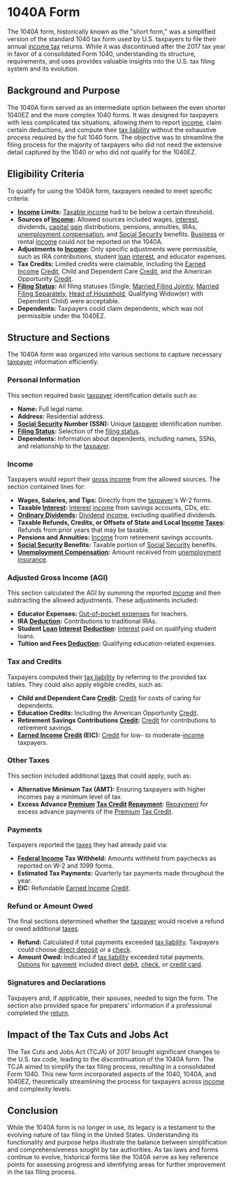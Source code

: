 # 1040A Form

The 1040A form, historically known as the "short form," was a simplified version of the standard 1040 tax form used by U.S. taxpayers to file their annual [income tax](../i/income_tax.md) returns. While it was discontinued after the 2017 tax year in favor of a consolidated Form 1040, understanding its structure, requirements, and uses provides valuable insights into the U.S. tax filing system and its evolution.

## Background and Purpose

The 1040A form served as an intermediate option between the even shorter 1040EZ and the more complex 1040 forms. It was designed for taxpayers with less complicated tax situations, allowing them to report [income](../i/income.md), claim certain deductions, and compute their [tax liability](../t/tax_liability.md) without the exhaustive process required by the full 1040 form. The objective was to streamline the filing process for the majority of taxpayers who did not need the extensive detail captured by the 1040 or who did not qualify for the 1040EZ.

## Eligibility Criteria

To qualify for using the 1040A form, taxpayers needed to meet specific criteria:

- **[Income](../i/income.md) Limits:** [Taxable income](../t/taxable_income.md) had to be below a certain threshold.
- **Sources of [Income](../i/income.md):** Allowed sources included wages, [interest](../i/interest.md), dividends, [capital gain](../c/capital_gain.md) distributions, pensions, annuities, IRAs, [unemployment compensation](../u/unemployment_compensation.md), and [Social Security](../s/social_security.md) benefits. [Business](../b/business.md) or rental [income](../i/income.md) could not be reported on the 1040A.
- **Adjustments to [Income](../i/income.md):** Only specific adjustments were permissible, such as IRA contributions, student [loan](../l/loan.md) [interest](../i/interest.md), and educator expenses.
- **Tax Credits:** Limited credits were claimable, including the [Earned Income](../e/earned_income.md) [Credit](../c/credit.md), Child and Dependent Care [Credit](../c/credit.md), and the American Opportunity [Credit](../c/credit.md).
- **[Filing Status](../f/filing_status.md):** All filing statuses (Single, [Married Filing Jointly](../m/married_filing_jointly.md), [Married Filing Separately](../m/married_filing_separately.md), [Head of Household](../h/head_of_household.md), Qualifying Widow(er) with Dependent Child) were acceptable.
- **Dependents:** Taxpayers could claim dependents, which was not permissible under the 1040EZ.

## Structure and Sections

The 1040A form was organized into various sections to capture necessary [taxpayer](../t/taxpayer.md) information efficiently.

### Personal Information

This section required basic [taxpayer](../t/taxpayer.md) identification details such as:

- **Name:** Full legal name.
- **Address:** Residential address.
- **[Social Security](../s/social_security.md) Number (SSN):** Unique [taxpayer](../t/taxpayer.md) identification number.
- **[Filing Status](../f/filing_status.md):** Selection of the [filing status](../f/filing_status.md).
- **Dependents:** Information about dependents, including names, SSNs, and relationship to the [taxpayer](../t/taxpayer.md).

### Income

Taxpayers would report their [gross income](../g/gross_income.md) from the allowed sources. The section contained lines for:

- **Wages, Salaries, and Tips:** Directly from the [taxpayer](../t/taxpayer.md)'s W-2 forms.
- **Taxable [Interest](../i/interest.md):** [Interest](../i/interest.md) [income](../i/income.md) from savings accounts, CDs, etc.
- **[Ordinary Dividends](../o/ordinary_dividends.md):** [Dividend](../d/dividend.md) [income](../i/income.md), excluding qualified dividends.
- **Taxable Refunds, Credits, or Offsets of State and Local [Income](../i/income.md) [Taxes](../t/taxes.md):** Refunds from prior years that may be taxable.
- **Pensions and Annuities:** [Income](../i/income.md) from retirement savings accounts.
- **[Social Security](../s/social_security.md) Benefits:** Taxable portion of [Social Security](../s/social_security.md) benefits.
- **[Unemployment Compensation](../u/unemployment_compensation.md):** Amount received from [unemployment](../u/unemployment.md) [insurance](../i/insurance.md).

### Adjusted Gross Income (AGI)

This section calculated the AGI by summing the reported [income](../i/income.md) and then subtracting the allowed adjustments. These adjustments included:

- **Educator Expenses:** [Out-of-pocket expenses](../o/out-of-pocket_expenses.md) for teachers.
- **IRA [Deduction](../d/deduction.md):** Contributions to traditional IRAs.
- **Student [Loan](../l/loan.md) [Interest](../i/interest.md) [Deduction](../d/deduction.md):** [Interest](../i/interest.md) paid on qualifying student loans.
- **Tuition and Fees [Deduction](../d/deduction.md):** Qualifying education-related expenses.

### Tax and Credits

Taxpayers computed their [tax liability](../t/tax_liability.md) by referring to the provided tax tables. They could also apply eligible credits, such as:

- **Child and Dependent Care [Credit](../c/credit.md):** [Credit](../c/credit.md) for costs of caring for dependents.
- **Education Credits:** Including the American Opportunity [Credit](../c/credit.md).
- **Retirement Savings Contributions [Credit](../c/credit.md):** [Credit](../c/credit.md) for contributions to retirement savings.
- **[Earned Income](../e/earned_income.md) [Credit](../c/credit.md) (EIC):** [Credit](../c/credit.md) for low- to moderate-[income](../i/income.md) taxpayers.

### Other Taxes

This section included additional [taxes](../t/taxes.md) that could apply, such as:

- **Alternative Minimum Tax (AMT):** Ensuring taxpayers with higher incomes pay a minimum level of tax.
- **Excess Advance [Premium](../p/premium.md) [Tax Credit](../t/tax_credit.md) [Repayment](../r/repayment.md):** [Repayment](../r/repayment.md) for excess advance payments of the [Premium](../p/premium.md) [Tax Credit](../t/tax_credit.md).

### Payments

Taxpayers reported the [taxes](../t/taxes.md) they had already paid via:

- **[Federal Income](../f/federal_income.md) Tax Withheld:** Amounts withheld from paychecks as reported on W-2 and 1099 forms.
- **Estimated Tax Payments:** Quarterly tax payments made throughout the year.
- **EIC:** Refundable [Earned Income](../e/earned_income.md) [Credit](../c/credit.md).

### Refund or Amount Owed

The final sections determined whether the [taxpayer](../t/taxpayer.md) would receive a refund or owed additional [taxes](../t/taxes.md).

- **Refund:** Calculated if total payments exceeded [tax liability](../t/tax_liability.md). Taxpayers could choose [direct deposit](../d/direct_deposit.md) or a [check](../c/check.md).
- **Amount Owed:** Indicated if [tax liability](../t/tax_liability.md) exceeded total payments. [Options](../o/options.md) for [payment](../p/payment.md) included direct [debit](../d/debit.md), [check](../c/check.md), or [credit card](../c/credit_card.md).

### Signatures and Declarations

Taxpayers and, if applicable, their spouses, needed to sign the form. The section also provided space for preparers’ information if a professional completed the [return](../r/return.md).

## Impact of the Tax Cuts and Jobs Act

The Tax Cuts and Jobs Act (TCJA) of 2017 brought significant changes to the U.S. tax code, leading to the discontinuation of the 1040A form. The TCJA aimed to simplify the tax filing process, resulting in a consolidated Form 1040. This new form incorporated aspects of the 1040, 1040A, and 1040EZ, theoretically streamlining the process for taxpayers across [income](../i/income.md) and complexity levels.

## Conclusion

While the 1040A form is no longer in use, its legacy is a testament to the evolving nature of tax filing in the United States. Understanding its functionality and purpose helps illustrate the balance between simplification and comprehensiveness sought by tax authorities. As tax laws and forms continue to evolve, historical forms like the 1040A serve as key reference points for assessing progress and identifying areas for further improvement in the tax filing process.